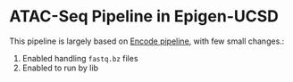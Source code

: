 ATAC-Seq  Pipeline in Epigen-UCSD
===================================================

This pipeline is largely based on [Encode pipeline](./README_legend.md), with few small changes.: 

1. Enabled handling `fastq.bz` files 
2. Enabled to run by lib 

